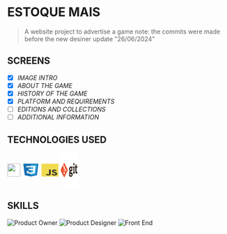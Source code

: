 # **ESTOQUE MAIS**
> A website project to advertise a game
> note: the commits were made before the new desiner update "26/06/2024"

## **SCREENS**

- [X] *IMAGE INTRO*
- [X] *ABOUT THE GAME*
- [X] *HISTORY OF THE GAME*
- [X] *PLATFORM AND REQUIREMENTS*
- [ ] *EDITIONS AND COLLECTIONS*
- [ ] *ADDITIONAL INFORMATION*

## **TECHNOLOGIES USED**

<img align="center" height="30" width="30" src="https://user-images.githubusercontent.com/84246094/134066180-d11880e0-f92f-47da-9f70-1b5d7c39934b.png">
<img align="center" height="30" width="40" src="https://raw.githubusercontent.com/devicons/devicon/master/icons/css3/css3-original.svg" alt ="CSS3">
<img align="center" height="30" width="40" src="https://raw.githubusercontent.com/devicons/devicon/master/icons/javascript/javascript-original.svg">
<img align="center" height="80" width="40" src="https://raw.githubusercontent.com/devicons/devicon/master/icons/git/git-original-wordmark.svg">
<div>

## **SKILLS**

![Product Owner](https://img.shields.io/badge/Product%20Owner-0B60DB?style=for-the-badge&logo=trello&logoColor=white)
![Product Designer](https://img.shields.io/badge/Product%20Designer-1E1E1E?style=for-the-badge&logo=figma&logoColor=white)
![Front End](https://img.shields.io/badge/Front%20End-FC490B?style=for-the-badge&logo=html5&logoColor=white)